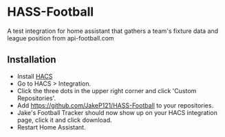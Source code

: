 # HASS-Football
A test integration for home assistant that gathers a team's fixture data and league position from api-football.com


## Installation
- Install [HACS](https://hacs.xyz)
- Go to HACS > Integration.
- Click the three dots in the upper right corner and click 'Custom Repositories'.
- Add https://github.com/JakeP121/HASS-Football to your repositories.
- Jake's Football Tracker should now show up on your HACS integration page, click it and click download.
- Restart Home Assistant.
